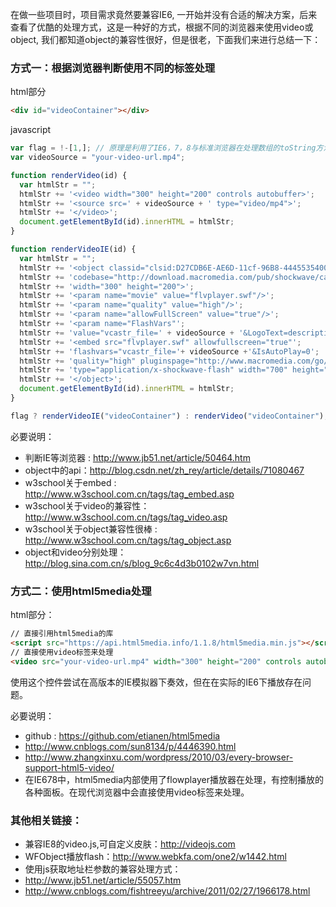 在做一些项目时，项目需求竟然要兼容IE6, 一开始并没有合适的解决方案，后来查看了优酷的处理方式，这是一种好的方式，根据不同的浏览器来使用video或object, 我们都知道object的兼容性很好，但是很老，下面我们来进行总结一下：

### 方式一：根据浏览器判断使用不同的标签处理

html部分

```html
<div id="videoContainer"></div>
```

javascript

```javascript
var flag = !-[1,]; // 原理是利用了IE6，7，8与标准浏览器在处理数组的toString方法的差异做成的。
var videoSource = "your-video-url.mp4";

function renderVideo(id) {
  var htmlStr = "";
  htmlStr += '<video width="300" height="200" controls autobuffer>';
  htmlStr += '<source src=' + videoSource + ' type="video/mp4">';
  htmlStr += '</video>';
  document.getElementById(id).innerHTML = htmlStr;
}

function renderVideoIE(id) {
  var htmlStr = "";
  htmlStr += '<object classid="clsid:D27CDB6E-AE6D-11cf-96B8-444553540000"';
  htmlStr += 'codebase="http://download.macromedia.com/pub/shockwave/cabs/flash/swflash.cab#version=6,0,29,0"';
  htmlStr += 'width="300" height="200">';
  htmlStr += '<param name="movie" value="flvplayer.swf"/>';
  htmlStr += '<param name="quality" value="high"/>';
  htmlStr += '<param name="allowFullScreen" value="true"/>';
  htmlStr += '<param name="FlashVars"';
  htmlStr += 'value="vcastr_file=' + videoSource + '&LogoText=description&BufferTime=3&IsAutoPlay=0">';
  htmlStr += '<embed src="flvplayer.swf" allowfullscreen="true"';
  htmlStr += 'flashvars="vcastr_file='+ videoSource +'&IsAutoPlay=0';
  htmlStr += 'quality="high" pluginspage="http://www.macromedia.com/go/getflashplayer"';
  htmlStr += 'type="application/x-shockwave-flash" width="700" height="400"></embed>';
  htmlStr += '</object>';
  document.getElementById(id).innerHTML = htmlStr;
}

flag ? renderVideoIE("videoContainer") : renderVideo("videoContainer");
```

必要说明： 

- 判断IE等浏览器 : http://www.jb51.net/article/50464.htm 
- object中的api：http://blog.csdn.net/zh_rey/article/details/71080467 
- w3school关于embed : http://www.w3school.com.cn/tags/tag_embed.asp 
- w3school关于video的兼容性：http://www.w3school.com.cn/tags/tag_video.asp 
- w3school关于object兼容性很棒 : http://www.w3school.com.cn/tags/tag_object.asp 
- object和video分别处理：http://blog.sina.com.cn/s/blog_9c6c4d3b0102w7vn.html

### 方式二：使用html5media处理

html部分：

```html
// 直接引用html5media的库
<script src="https://api.html5media.info/1.1.8/html5media.min.js"></script>
// 直接使用video标签来处理
<video src="your-video-url.mp4" width="300" height="200" controls autobuffer></video>
```

使用这个控件尝试在高版本的IE模拟器下奏效，但在在实际的IE6下播放存在问题。

必要说明： 

- github : https://github.com/etianen/html5media 
- http://www.cnblogs.com/sun8134/p/4446390.html 
- http://www.zhangxinxu.com/wordpress/2010/03/every-browser-support-html5-video/ 
- 在IE678中，html5media内部使用了flowplayer播放器在处理，有控制播放的各种面板。在现代浏览器中会直接使用video标签来处理。

### 其他相关链接：

- 兼容IE8的video.js,可自定义皮肤：http://videojs.com
- WFObject播放flash：http://www.webkfa.com/one2/w1442.html
- 使用js获取地址栏参数的兼容处理方式： 
- http://www.jb51.net/article/55057.htm
- http://www.cnblogs.com/fishtreeyu/archive/2011/02/27/1966178.html